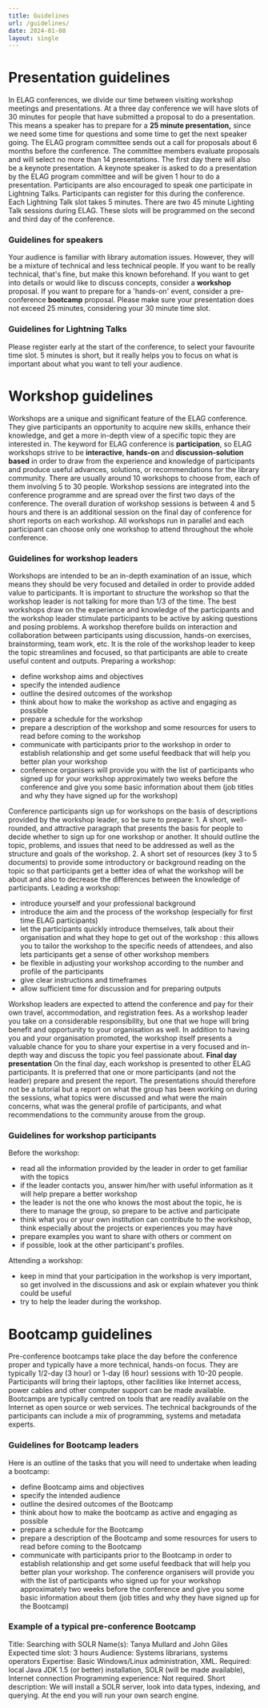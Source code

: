 ```yaml
---
title: Guidelines
url: /guidelines/
date: 2024-01-08
layout: single
---
```


Presentation guidelines
=======================

In ELAG conferences, we divide our time between visiting workshop meetings and presentations. At a three day conference we will have slots of 30 minutes for people that have submitted a proposal to do a presentation. This means a speaker has to prepare for a **25 minute presentation,** since we need some time for questions and some time to get the next speaker going. The ELAG program committee sends out a call for proposals about 6 months before the conference. The committee members evaluate proposals and will select no more than 14 presentations. The first day there will also be a keynote presentation. A keynote speaker is asked to do a presentation by the ELAG program committee and will be given 1 hour to do a presentation. Participants are also encouraged to speak one participate in Lightning Talks. Participants can register for this during the conference. Each Lightning Talk slot takes 5 minutes. There are two 45 minute Lighting Talk sessions during ELAG. These slots will be programmed on the second and third day of the conference.

### Guidelines for speakers

Your audience is familiar with library automation issues. However, they will be a mixture of technical and less technical people. If you want to be really technical, that's fine, but make this known beforehand. If you want to get into details or would like to discuss concepts, consider a **workshop** proposal. If you want to prepare for a 'hands-on' event, consider a pre-conference **bootcamp** proposal. Please make sure your presentation does not exceed 25 minutes, considering your 30 minute time slot.

### Guidelines for Lightning Talks

Please register early at the start of the conference, to select your favourite time slot. 5 minutes is short, but it really helps you to focus on what is important about what you want to tell your audience.

Workshop guidelines
===================

Workshops are a unique and significant feature of the ELAG conference. They give participants an opportunity to acquire new skills, enhance their knowledge, and get a more in-depth view of a specific topic they are interested in. The keyword for ELAG conference is **participation**, so ELAG workshops strive to be **interactive**, **hands-on** and **discussion-solution based** in order to draw from the experience and knowledge of participants and produce useful advances, solutions, or recommendations for the library community. There are usually around 10 workshops to choose from, each of them involving 5 to 30 people. Workshop sessions are integrated into the conference programme and are spread over the first two days of the conference. The overall duration of workshop sessions is between 4 and 5 hours and there is an additional session on the final day of conference for short reports on each workshop. All workshops run in parallel and each participant can choose only one workshop to attend throughout the whole conference.

### Guidelines for workshop leaders

Workshops are intended to be an in-depth examination of an issue, which means they should be very focused and detailed in order to provide added value to participants. It is important to structure the workshop so that the workshop leader is not talking for more than 1/3 of the time. The best workshops draw on the experience and knowledge of the participants and the workshop leader stimulate participants to be active by asking questions and posing problems. A workshop therefore builds on interaction and collaboration between participants using discussion, hands-on exercises, brainstorming, team work, etc. It is the role of the workshop leader to keep the topic streamlines and focused, so that participants are able to create useful content and outputs. Preparing a workshop:

*   define workshop aims and objectives
*   specify the intended audience
*   outline the desired outcomes of the workshop
*   think about how to make the workshop as active and engaging as possible
*   prepare a schedule for the workshop
*   prepare a description of the workshop and some resources for users to read before coming to the workshop
*   communicate with participants prior to the workshop in order to establish relationship and get some useful feedback that will help you better plan your workshop
*   conference organisers will provide you with the list of participants who signed up for your workshop approximately two weeks before the conference and give you some basic information about them (job titles and why they have signed up for the workshop)

Conference participants sign up for workshops on the basis of descriptions provided by the workshop leader, so be sure to prepare: 1. A short, well-rounded, and attractive paragraph that presents the basis for people to decide whether to sign up for one workshop or another. It should outline the topic, problems, and issues that need to be addressed as well as the structure and goals of the workshop. 2. A short set of resources (key 3 to 5 documents) to provide some introductory or background reading on the topic so that participants get a better idea of what the workshop will be about and also to decrease the differences between the knowledge of participants. Leading a workshop:

*   introduce yourself and your professional background
*   introduce the aim and the process of the workshop (especially for first time ELAG participants)
*   let the participants quickly introduce themselves, talk about their organisation and what they hope to get out of the workshop : this allows you to tailor the workshop to the specific needs of attendees, and also lets participants get a sense of other workshop members
*   be flexible in adjusting your workshop according to the number and profile of the participants
*   give clear instructions and timeframes
*   allow sufficient time for discussion and for preparing outputs

Workshop leaders are expected to attend the conference and pay for their own travel, accommodation, and registration fees. As a workshop leader you take on a considerable responsibility, but one that we hope will bring benefit and opportunity to your organisation as well. In addition to having you and your organisation promoted, the workshop itself presents a valuable chance for you to share your expertise in a very focused and in-depth way and discuss the topic you feel passionate about. **Final day presentation** On the final day, each workshop is presented to other ELAG participants. It is preferred that one or more participants (and not the leader) prepare and present the report. The presentations should therefore not be a tutorial but a report on what the group has been working on during the sessions, what topics were discussed and what were the main concerns, what was the general profile of participants, and what recommendations to the community arouse from the group.

### Guidelines for workshop participants

Before the workshop:

*   read all the information provided by the leader in order to get familiar with the topics
*   if the leader contacts you, answer him/her with useful information as it will help prepare a better workshop
*   the leader is not the one who knows the most about the topic, he is there to manage the group, so prepare to be active and participate
*   think what you or your own institution can contribute to the workshop, think especially about the projects or experiences you may have
*   prepare examples you want to share with others or comment on
*   if possible, look at the other participant's profiles.

Attending a workshop:

*   keep in mind that your participation in the workshop is very important, so get involved in the discussions and ask or explain whatever you think could be useful
*   try to help the leader during the workshop.

Bootcamp guidelines
===================

Pre-conference bootcamps take place the day before the conference proper and typically have a more technical, hands-on focus. They are typically 1/2-day (3 hour) or 1-day (6 hour) sessions with 10-20 people. Participants will bring their laptops, other facilities like Internet access, power cables and other computer support can be made available. Bootcamps are typically centred on tools that are readily available on the Internet as open source or web services. The technical backgrounds of the participants can include a mix of programming, systems and metadata experts.

### Guidelines for Bootcamp leaders

Here is an outline of the tasks that you will need to undertake when leading a bootcamp:

*   define Bootcamp aims and objectives
*   specify the intended audience
*   outline the desired outcomes of the Bootcamp
*   think about how to make the bootcamp as active and engaging as possible
*   prepare a schedule for the Bootcamp
*   prepare a description of the Bootcamp and some resources for users to read before coming to the Bootcamp
*   communicate with participants prior to the Bootcamp in order to establish relationship and get some useful feedback that will help you better plan your workshop. The conference organisers will provide you with the list of participants who signed up for your workshop approximately two weeks before the conference and give you some basic information about them (job titles and why they have signed up for the Bootcamp)

### Example of a typical pre-conference Bootcamp

Title: Searching with SOLR Name(s): Tanya Mullard and John Giles Expected time slot: 3 hours Audience: Systems librarians, systems operators Expertise: Basic Windows/Linux administration, XML. Required: local Java JDK 1.5 (or better) installation, SOLR (will be made available), Internet connection Programming experience: Not required. Short description: We will install a SOLR server, look into data types, indexing, and querying. At the end you will run your own search engine.
